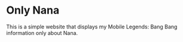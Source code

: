 # Only Nana
This is a simple website that displays my Mobile Legends: Bang Bang information only about Nana.
